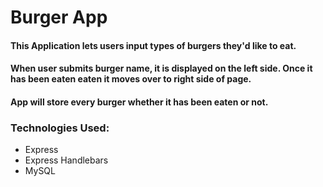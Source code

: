 # Burger App 

#### This Application lets users input types of burgers they'd like to eat. 
#### When user submits burger name, it is displayed on the left side. Once it has been eaten eaten it moves over to right side of page. 
#### App will store every burger whether it has been eaten or not. 

### Technologies Used: 
* Express 
* Express Handlebars
* MySQL

